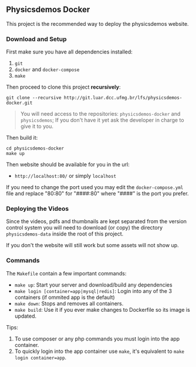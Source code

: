 ## Physicsdemos Docker

This project is the recommended way to deploy the physicsdemos website.

### Download and Setup

First make sure you have all dependencies installed:

1. `git`
2. `docker` and `docker-compose`
3. `make`

Then proceed to clone this project **recursively**:

```
git clone --recursive http://git.luar.dcc.ufmg.br/lfs/physicsdemos-docker.git
```

> You will need access to the repositories: `physicsdemos-docker` and `physicsdemos`;
> If you don't have it yet ask the developer in charge to give it to you.

Then build it:

```
cd physicsdemos-docker
make up
```

Then website should be available for you in the url:

- `http://localhost:80/` or simply `localhost`

If you need to change the port used you may edit the
`docker-compose.yml` file and replace "80:80" for "####:80"
where "####" is the port you prefer.

### Deploying the Videos

Since the videos, pdfs and thumbnails are kept separated from the version control
system you will need to download (or copy) the directory `physicsdemos-data`
inside the root of this project.

If you don't the website will still work but some assets will not show up.

### Commands

The `Makefile` contain a few important commands:

- `make up`: Start your server and download/build any dependencies
- `make login [container=app|mysql|redis]`: Login into any of the 3 containers (if ommited app is the default)
- `make down`: Stops and removes all containers.
- `make build`: Use it if you ever make changes to Dockerfile so its image is updated.

Tips:

1. To use composer or any php commands you must login into the app container.
2. To quickly login into the app container use `make`, it's equivalent to `make login container=app`.